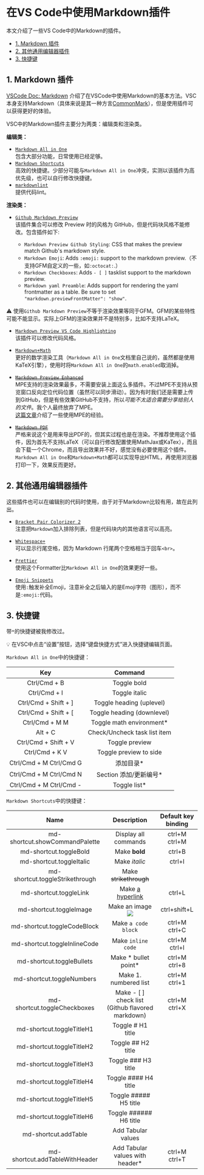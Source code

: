 # 在VS Code中使用Markdown插件

本文介绍了一些VS Code中的Markdown的插件。

- [1. Markdown 插件](#1-markdown-插件)
- [2. 其他通用编辑器插件](#2-其他通用编辑器插件)
- [3. 快捷键](#3-快捷键)

## 1. Markdown 插件
[VSCode Doc: Markdown](https://code.visualstudio.com/docs/languages/markdown) 介绍了在VSCode中使用Markdown的基本方法。VSC本身支持Markdown（具体来说是其一种方言[CommonMark](https://commonmark.org/)），但是使用插件可以获得更好的体验。

VSC中的Markdown插件主要分为两类：编辑类和渲染类。

**编辑类：**

- [`Markdown All in One`](https://marketplace.visualstudio.com/items?itemName=yzhang.markdown-all-in-one)  
  包含大部分功能，日常使用已经足够。
- [`Markdown Shortcuts`](https://marketplace.visualstudio.com/items?itemName=mdickin.markdown-shortcuts)  
  高效的快捷键。少部分可能与`Markdown All in One`冲突，实测以该插件为高优先级，也可以自行修改快捷键。
- [`markdownlint`](https://marketplace.visualstudio.com/items?itemName=DavidAnson.vscode-markdownlint)  
  提供代码lint。

**渲染类：**

- [`Github Markdown Preview`](https://marketplace.visualstudio.com/items?itemName=bierner.github-markdown-preview)  
  该插件集合可以修改 Preview 时的风格为 GitHub，但是代码块风格不能修改。包含插件如下:

  - `Markdown Preview Github Styling`: CSS that makes the preview match Github's markdown style.
  - `Markdown Emoji`: Adds `:emoji:` support to the markdown preview.（不支持GFM自定义的一些，如`:octocat:`.）
  - `Markdown Checkboxes`: Adds `- [ ]` tasklist support to the markdown preview.
  - `Markdown yaml Preamble`: Adds support for rendering the yaml frontmatter as a table. Be sure to set `"markdown.previewFrontMatter": "show"`.

⚠ 使用`Github Markdown Preview`不等于渲染效果等同于GFM。GFM的某些特性可能不能显示。实际上GFM的渲染效果并不是特别多，比如不支持LaTeX。

- [`Markdown Preview VS Code Highlighting`](https://marketplace.visualstudio.com/items?itemName=bierner.markdown-shiki)  
  该插件可以修改代码风格。
- [`Markdown+Math`](https://marketplace.visualstudio.com/items?itemName=goessner.mdmath)  
  更好的数学渲染工具（`Markdown All in One`文档里自己说的，虽然都是使用KaTeX引擎），使用时将`Markdown All in One`的`math.enabled`取消掉。

- [~~`Markdown Preview Enhanced`~~](https://marketplace.visualstudio.com/items?itemName=shd101wyy.markdown-preview-enhanced)  
  MPE支持的渲染效果最多，不需要安装上面这么多插件。不过MPE不支持从预览窗口反向定位代码位置（虽然可以同步滑动）。因为有时我们还是需要上传到GitHub，但是有些效果GitHub不支持，所以*可能不太适合需要分享给别人的文件*。我个人最终放弃了MPE。  
  [这篇文章](https://zhuanlan.zhihu.com/p/56699805)介绍了一些使用MPE的经验。

- [~~`Markdown PDF`~~](https://marketplace.visualstudio.com/items?itemName=yzane.markdown-pdf)  
  严格来说这个是用来导出PDF的，但其实过程也是在渲染。不推荐使用这个插件，因为首先不支持LaTeX（可以自行修改配置使用MathJax或KaTex），而且会下载一个Chrome，而且导出效果并不好，感觉没有必要使用这个插件。`Markdown All in One`和`Markdown+Math`都可以实现导出HTML，再使用浏览器打印一下，效果反而更好。

## 2. 其他通用编辑器插件

这些插件也可以在编辑别的代码时使用，由于对于Markdown比较有用，故在此列出。

- [`Bracket Pair Colorizer 2`](https://marketplace.visualstudio.com/items?itemName=CoenraadS.bracket-pair-colorizer-2)  
  注意把`Markdown`加入排除列表，但是代码块内的其他语言可以高亮。
- [`Whitespace+`](https://marketplace.visualstudio.com/items?itemName=davidhouchin.whitespace-plus)  
  可以显示行尾空格，因为 Markdown 行尾两个空格相当于回车`<br>`。
- [`Prettier`](https://marketplace.visualstudio.com/items?itemName=esbenp.prettier-vscode)  
  使用这个Formatter比`Markdown All in One`的效果更好一些。

- [`Emoji Snippets`](https://marketplace.visualstudio.com/items?itemName=devzstudio.emoji-snippets)  
  使用`:`触发补全Emoji，注意补全之后输入的是Emoji字符（图形），而不是`:emoji:`代码。
## 3. 快捷键

带`*`的快捷键被我修改过。

:bulb: 在VSC中点击“设置”按钮，选择“键盘快捷方式”进入快捷键编辑页面。

`Markdown All in One`中的快捷键：

|           Key           |           Command            |
| :---------------------: | :--------------------------: |
|      Ctrl/Cmd + B       |         Toggle bold          |
|      Ctrl/Cmd + I       |        Toggle italic         |
|  Ctrl/Cmd + Shift + ]   |   Toggle heading (uplevel)   |
|  Ctrl/Cmd + Shift + [   |  Toggle heading (downlevel)  |
|     Ctrl/Cmd + M M      |  Toggle math environment\*   |
|         Alt + C         | Check/Uncheck task list item |
|  Ctrl/Cmd + Shift + V   |        Toggle preview        |
|     Ctrl/Cmd + K V      |    Toggle preview to side    |
| Ctrl/Cmd + M Ctrl/Cmd G |          添加目录\*          |
| Ctrl/Cmd + M Ctrl/Cmd N |   Section 添加/更新编号\*    |
| Ctrl/Cmd + M Ctrl/Cmd - |        Toggle list\*         |

`Markdown Shortcuts`中的快捷键：

|              Name               |                   Description                    | Default key binding |
| :-----------------------------: | :----------------------------------------------: | :-----------------: |
| md-shortcut.showCommandPalette  |               Display all commands               |    ctrl+M ctrl+M    |
|     md-shortcut.toggleBold      |                  Make **bold**                   |       ctrl+B        |
|    md-shortcut.toggleItalic     |                  Make _italic_                   |       ctrl+I        |
| md-shortcut.toggleStrikethrough |              Make ~~strikethrough~~              |                     |
|     md-shortcut.toggleLink      |       Make [a hyperlink](www.example.org)        |       ctrl+L        |
|     md-shortcut.toggleImage     |         Make an image ![](image_url.png)         |    ctrl+shift+L     |
|   md-shortcut.toggleCodeBlock   |               Make `a code block`                |    ctrl+M ctrl+C    |
|  md-shortcut.toggleInlineCode   |                Make `inline code`                |    ctrl+M ctrl+I    |
|    md-shortcut.toggleBullets    |              Make \* bullet point\*              |    ctrl+M ctrl+8    |
|    md-shortcut.toggleNumbers    |              Make 1. numbered list               |    ctrl+M ctrl+1    |
|  md-shortcut.toggleCheckboxes   | Make - [ ] check list (Github flavored markdown) |    ctrl+M ctrl+X    |
|    md-shortcut.toggleTitleH1    |                Toggle # H1 title                 |                     |
|    md-shortcut.toggleTitleH2    |                Toggle ## H2 title                |                     |
|    md-shortcut.toggleTitleH3    |               Toggle ### H3 title                |                     |
|    md-shortcut.toggleTitleH4    |               Toggle #### H4 title               |                     |
|    md-shortcut.toggleTitleH5    |              Toggle ##### H5 title               |                     |
|    md-shortcut.toggleTitleH6    |              Toggle ###### H6 title              |                     |
|      md-shortcut.addTable       |                Add Tabular values                |                     |
| md-shortcut.addTableWithHeader  |         Add Tabular values with header\*         |    ctrl+M ctrl+T    |
